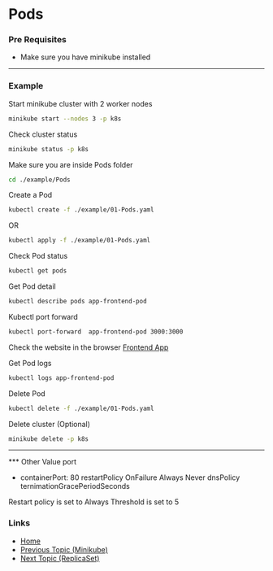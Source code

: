 # Pods

### Pre Requisites
* Make sure you have minikube installed
---
### Example
Start minikube cluster with 2 worker nodes
```bash
minikube start --nodes 3 -p k8s
```
Check cluster status
```bash
minikube status -p k8s
```
Make sure you are inside Pods folder
```bash
cd ./example/Pods
```
Create a Pod
```bash
kubectl create -f ./example/01-Pods.yaml 
```
OR
```bash
kubectl apply -f ./example/01-Pods.yaml 
```
Check Pod status
```bash
kubectl get pods
```
Get Pod detail
```bash
kubectl describe pods app-frontend-pod
```
Kubectl port forward 
```bash
kubectl port-forward  app-frontend-pod 3000:3000
```
Check the website in the browser
[Frontend App](http://localhost:3000/)

Get Pod logs
```bash
kubectl logs app-frontend-pod
```
Delete Pod
```bash
kubectl delete -f ./example/01-Pods.yaml 
```
Delete cluster (Optional) 
```bash
minikube delete -p k8s
```
---

*** Other Value
port
  - containerPort: 80
restartPolicy
  OnFailure
  Always
  Never
dnsPolicy
ternimationGracePeriodSeconds


Restart policy is set to Always
Threshold is set to 5

### Links
* [Home](https://github.com/vimalmenon/k8s-learn)
* [Previous Topic (Minikube)](https://github.com/vimalmenon/k8s-learn/tree/master/example/Minikube)
* [Next Topic (ReplicaSet)](https://github.com/vimalmenon/k8s-learn/tree/master/example/ReplicaSet)



